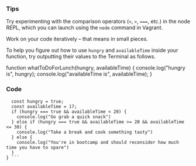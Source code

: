 ### Tips
Try experimenting with the comparison operators (`<`, `>`, `===`, etc.) in the node REPL, which you can launch using the `node` command in Vagrant.

Work on your code iteratively – that means in small pieces. 

To help you figure out how to use `hungry` and `availableTime` inside your function, try outputting their values to the Terminal as follows.

function whatToDoForLunch(hungry, availableTime) {
  console.log("hungry is", hungry);
  console.log("availableTime is", availableTime);
}
### Code

```function whatToDoForLunch (hungry, availableTime) {
  const hungry = true;
  const availableTime = 17;
  if (hungry === true && availableTime < 20) {
    console.log("Go grab a quick snack")
  } else if (hungry === true && availableTime >= 20 && availableTime <= 30) {
    console.log("Take a break and cook something tasty")
  } else {
    console.log("You're in bootcamp and should reconsider how much time you have to spare")
  }
} ```